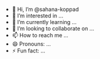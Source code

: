 - 👋 Hi, I’m @sahana-koppad
- 👀 I’m interested in ...
- 🌱 I’m currently learning ...
- 💞️ I’m looking to collaborate on ...
- 📫 How to reach me ...
- 😄 Pronouns: ...
- ⚡ Fun fact: ...

<!---
sahana-koppad/sahana-koppad is a ✨ special ✨ repository because its `README.md` (this file) appears on your GitHub profile.
You can click the Preview link to take a look at your changes.
--->
